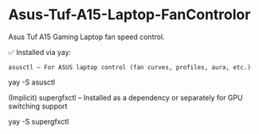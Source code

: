 # Asus-Tuf-A15-Laptop-FanControlor

Asus Tuf A15 Gaming Laptop fan speed control.




✅ Installed via yay:

    asusctl – For ASUS laptop control (fan curves, profiles, aura, etc.)

yay -S asusctl

(Implicit) supergfxctl – Installed as a dependency or separately for GPU switching support

yay -S supergfxctl
